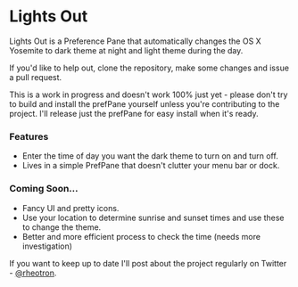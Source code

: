 Lights Out
========================

Lights Out is a Preference Pane that automatically changes the OS X Yosemite to dark theme at night and light theme during the day.

If you'd like to help out, clone the repository, make some changes and issue a pull request.

This is a work in progress and doesn't work 100% just yet - please don't try to build and install the prefPane yourself unless you're contributing to the project. I'll release just the prefPane for easy install when it's ready.

### Features
- Enter the time of day you want the dark theme to turn on and turn off.
- Lives in a simple PrefPane that doesn't clutter your menu bar or dock.
  
### Coming Soon...
- Fancy UI and pretty icons.
- Use your location to determine sunrise and sunset times and use these to change the theme.
- Better and more efficient process to check the time (needs more investigation)


If you want to keep up to date I'll post about the project regularly on Twitter - [@rheotron](http://twitter.com/rheotron).
